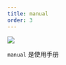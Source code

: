 ```yaml
---
title: manual
order: 3
---
```


![](https://gw.alipayobjects.com/mdn/rms_56cbb2/afts/img/A*oL8_S5zBKSYAAAAAAAAAAAAAARQnAQ)

`manual` 是使用手册

<Playground path="/case/area/demo/area5.ts" ratio="0"></Playground>

<Playground path="case/area/demo/interval.ts" rid="interval"></Playground>
<Playground path="case/bar/demo/bar1.ts" rid="test"></Playground>



